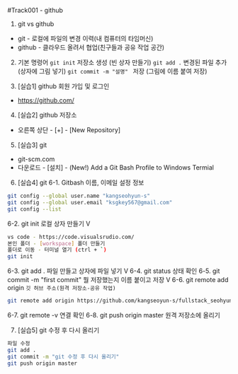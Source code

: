 #Track001 - github
1. git vs github
- git - 로컬에 파일의 변경 이력(내 컴퓨터의 타임머신)
- github - 클라우드 올려서 협업(친구들과 공유 작업 공간)

2. 기본 명령어
`git init` 저장소 생성 (빈 상자 만들기)
`git add .` 변경된 파일 추가 (상자에 그림 넣기)
`git commit -m "설명" ` 저장 (그림에 이름 붙여 저장)

3. [실습1] github 회원 가입 및 로그인
- https://github.com/

4. [실습2] github 저장소
- 오른쪽 상단 - [+] - [New Repository]

5. [실습3] git
- git-scm.com
- 다운로드 - [설치] - (New!) Add a Git Bash Profile to Windows Termial

6. [실습4] git
6-1. Gitbash 이름, 이메일 설정 정보
```bash
git config --global user.name "kangseohyun-s"
git config --global user.email "ksgkey567@gmail.com"
git config --list
```
6-2. git init 로컬 상자 만들기 V
```bash
vs code - https://code.visualsrudio.com/
본인 폴더 - [workspace] 폴더 만들기
폴더로 이동 - 터미널 열기 (ctrl + `)
git init
```
6-3. git add . 파일 만들고 상자에 파일 넣기 V
6-4. git status 상태 확인
6-5. git commit -m "first commit" 뭘 저장했는지 이름 붙이고 저장 V
6-6. git remote add origin `깃 허브 주소(원격 저장소-공유 작업)`
```bash
git remote add origin https://github.com/kangseoyun-s/fullstack_seohyun.git
```
6-7. git remote -v 연결 확인
6-8. git push origin master 원격 저장소에 올리기


7. [실습5] git 수정 후 다시 올리기
```bash
파일 수정
git add .
git commit -m "git 수정 후 다시 올리기"
git push origin master
```